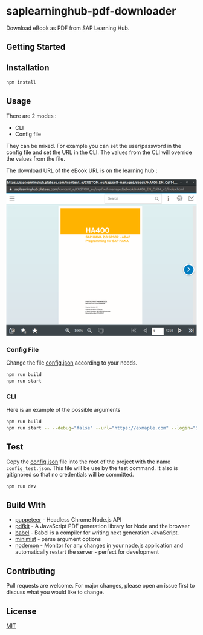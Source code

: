 # saplearninghub-pdf-downloader

Download eBook as PDF from SAP Learning Hub.

## Getting Started

## Installation

```bash
npm install
```

## Usage

There are 2 modes :

- CLI
- Config file

They can be mixed. For example you can set the user/password in the config file and set the URL in the CLI. The values from the CLI will override the values from the file.

The download URL of the eBook URL is on the learning hub :

![SAP Learning Hub](images/readme_SAP_LearningHub.png)

### Config File

Change the file [config.json](config.json) according to your needs.

```bash
npm run build
npm run start
```

### CLI

Here is an example of the possible arguments

```bash
npm run build
npm run start -- --debug="false" --url="https://exmaple.com" --login="SUSER" --password="SUSER_PASSWORD" --target="./target_dir/"
```

## Test

Copy the [config.json](config.json) file into the root of the project with the name `config_test.json`. This file will be use by the test command. It also is gitignored so that no credentials will be committed.

```bash
npm run dev
```

## Build With

- [puppeteer](https://github.com/puppeteer/puppeteer) - Headless Chrome Node.js API
- [pdfkit](https://github.com/foliojs/pdfkit) - A JavaScript PDF generation library for Node and the browser
- [babel](https://github.com/babel/babel) - Babel is a compiler for writing next generation JavaScript.
- [minimist](https://github.com/substack/minimist) - parse argument options
- [nodemon](https://github.com/remy/nodemon) - Monitor for any changes in your node.js application and automatically restart the server - perfect for development

## Contributing

Pull requests are welcome. For major changes, please open an issue first to discuss what you would like to change.

## License

[MIT](https://choosealicense.com/licenses/mit/)
